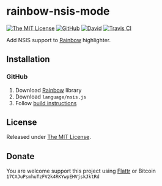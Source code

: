 # rainbow-nsis-mode

[![The MIT License](https://img.shields.io/badge/license-MIT-orange.svg?style=flat-square)](http://opensource.org/licenses/MIT)
[![GitHub](https://img.shields.io/github/release/idleberg/rainbow-nsis-mode.svg?style=flat-square)](https://github.com/idleberg/rainbow-nsis-mode/releases)
[![David](https://img.shields.io/david/dev/idleberg/rainbow-nsis-mode.svg?style=flat-square)](https://david-dm.org/idleberg/rainbow-nsis-mode#info=devDependencies)
[![Travis CI](https://img.shields.io/travis/idleberg/rainbow-nsis-mode.svg?style=flat-square)](https://travis-ci.org/idleberg/rainbow-nsis-mode)

Add NSIS support to [Rainbow][1] highlighter.

## Installation

### GitHub

1. Download [Rainbow][2] library
2. Download `language/nsis.js`
3. Follow [build instructions][3]

## License

Released under [The MIT License][4].

## Donate

You are welcome support this project using [Flattr][5] or Bitcoin `17CXJuPsmhuTzFV2k4RKYwpEHVjskJktRd`

[1]: https://craig.is/making/rainbows
[2]: https://github.com/ccampbell/rainbow
[3]: https://github.com/ccampbell/rainbow#building
[4]: LICENSE
[5]: https://flattr.com/submit/auto?user_id=idleberg&url=https://github.com/idleberg/rainbow-nsis-mode
